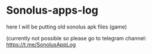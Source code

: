 # Sonolus-apps-log
here I will be putting old sonolus apk files (game)

(currently not possible so please go to telegram channel: https://t.me/SonolusAppLog
